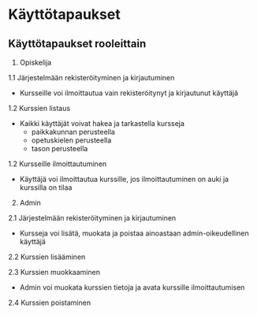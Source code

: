 # Käyttötapaukset

## Käyttötapaukset rooleittain

1. Opiskelija

1.1 Järjestelmään rekisteröityminen ja kirjautuminen

- Kursseille voi ilmoittautua vain rekisteröitynyt ja kirjautunut käyttäjä

1.2 Kurssien listaus

- Kaikki käyttäjät voivat hakea ja tarkastella kursseja
  - paikkakunnan perusteella
  - opetuskielen perusteella
  - tason perusteella
  
1.2 Kursseille ilmoittautuminen

- Käyttäjä voi ilmoittautua kurssille, jos ilmoittautuminen on auki ja kurssilla on tilaa

2. Admin

2.1 Järjestelmään rekisteröityminen ja kirjautuminen

- Kursseja voi lisätä, muokata ja poistaa ainoastaan admin-oikeudellinen käyttäjä

2.2 Kurssien lisääminen

2.3 Kurssien muokkaaminen

- Admin voi muokata kurssien tietoja ja avata kurssille ilmoittautumisen

2.4 Kurssien poistaminen
